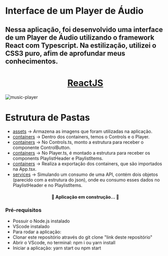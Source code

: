 # Interface de um Player de Áudio

## Nessa aplicação, foi desenvolvido uma interface de um Player de Áudio utilizando o framework React com Typescript. Na estilização, utilizei o CSS3 puro, afim de aprofundar meus conhecimentos.

<h1 align="center">
    <a href="https://pt-br.reactjs.org/">ReactJS</a>
</h1>

![music-player](https://user-images.githubusercontent.com/50889610/139756888-d0f0345c-92a3-47b3-9dad-989fa0fb1dc8.png)

Estrutura de Pastas <br>
========================

<!--ts-->
  * [assets](#assets)         -> Armazena as imagens que foram utilizadas na aplicação.
  * [containers](#containers) ->  Dentro dos containers, temos o Controls e o Player.
  * [containers](#Controls)   ->  No Controls.ts, monto a estrutura para receber o componente ControlButton.
  * [containers](#Player)     ->  No Player.ts, é montado a estrutura para receber os components PlaylistHeader e       PlaylistItems. 
  * [containers](#index.ts)   -> Realiza a exportação dos containers, que são importados na App.tsx.
  * [services](#api.ts)       -> Simulando um consumo de uma API, contém dois objetos (parecido com a estrutura do json), onde eu consumo esses dados no PlaylistHeader e no PlaylistItems.
<!--te-->

<h4 align="center"> 
	🚧 Aplicação em construção... 🚧
</h4>


### Pré-requisitos
 * Possuir o Node.js instalado
 * VScode instalado
 * Para rodar a aplicação:
 * Clonar este repositório através do git clone "link deste repositório"
 * Abrir o VScode, no terminal: npm i ou yarn install
 * Iniciar a aplicação: yarn start ou npm start




